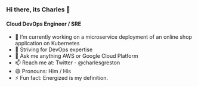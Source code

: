 ### Hi there, its Charles 👋

#### Cloud DevOps Engineer / SRE
- 🔭 I’m currently working on a microservice deployment of an online shop application on Kubernetes
- 👯 Striving for DevOps expertise
- 💬 Ask me anything AWS or Google Cloud Platform
- 📫 Reach me at: Twitter - @charlesgreston
- 😄 Pronouns: Him / His
- ⚡ Fun fact: Energized is my definition.
